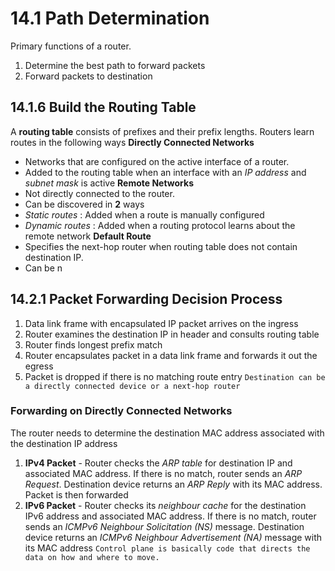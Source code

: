 # 14.1 Path Determination
Primary functions of a router.
1. Determine the best path to forward packets
2. Forward packets to destination

## 14.1.6 Build the Routing Table
A **routing table** consists of prefixes and their prefix lengths. Routers learn routes in the following ways
**Directly Connected Networks**
- Networks that are configured on the active interface of a router. 
- Added to the routing table when an interface with an *IP address* and *subnet mask*  is active
**Remote Networks**
- Not directly connected to the router.
- Can be discovered in **2** ways
- *Static routes* : Added when a route is manually configured
- *Dynamic routes* : Added when a routing protocol learns about the remote network
**Default Route**
- Specifies the next-hop router when routing table does not contain destination IP.
- Can be n
## 14.2.1 Packet Forwarding Decision Process
1. Data link frame with encapsulated IP packet arrives on the ingress
2. Router examines the destination IP in header and consults routing table
3. Router finds longest prefix match
4. Router encapsulates packet in a data link frame and forwards it out the egress
5. Packet is dropped if there is no matching route entry
`Destination can be a directly connected device or a next-hop router`

### Forwarding on Directly Connected Networks
The router needs to determine the destination MAC address associated with the destination IP address
1. **IPv4 Packet** - Router checks the *ARP table* for destination IP and associated MAC address. If there is no match, router sends an *ARP Request*. Destination device returns an *ARP Reply* with its MAC address. Packet is then forwarded
2. **IPv6 Packet** - Router checks its *neighbour cache*  for the destination IPv6 address and associated MAC address. If there is no match, router sends an *ICMPv6 Neighbour Solicitation (NS)*  message. Destination device returns an *ICMPv6 Neighbour Advertisement (NA)*  message with its MAC address
`Control plane is basically code that directs the data on how and where to move.`